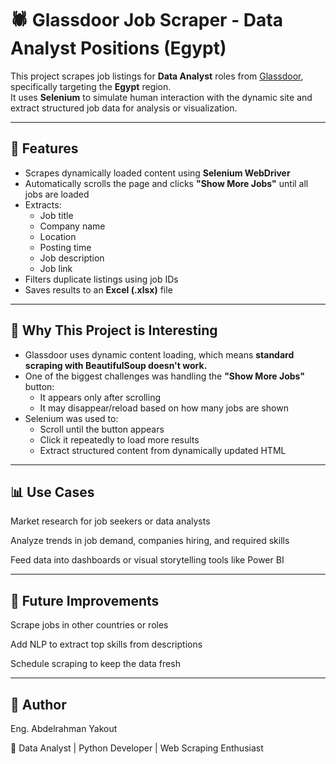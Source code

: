 # 🕷️ Glassdoor Job Scraper - Data Analyst Positions (Egypt)

This project scrapes job listings for **Data Analyst** roles from [Glassdoor](https://www.glassdoor.com/), specifically targeting the **Egypt** region.  
It uses **Selenium** to simulate human interaction with the dynamic site and extract structured job data for analysis or visualization.

---

## 🚀 Features

- Scrapes dynamically loaded content using **Selenium WebDriver**
- Automatically scrolls the page and clicks **"Show More Jobs"** until all jobs are loaded
- Extracts:
  - Job title
  - Company name
  - Location
  - Posting time
  - Job description
  - Job link
- Filters duplicate listings using job IDs
- Saves results to an **Excel (.xlsx)** file

---

## 🧠 Why This Project is Interesting

- Glassdoor uses dynamic content loading, which means **standard scraping with BeautifulSoup doesn't work.**
- One of the biggest challenges was handling the **"Show More Jobs"** button:
  - It appears only after scrolling
  - It may disappear/reload based on how many jobs are shown
- Selenium was used to:
  - Scroll until the button appears
  - Click it repeatedly to load more results
  - Extract structured content from dynamically updated HTML

---
## 📊 Use Cases
Market research for job seekers or data analysts

Analyze trends in job demand, companies hiring, and required skills

Feed data into dashboards or visual storytelling tools like Power BI

---
## 🔮 Future Improvements
Scrape jobs in other countries or roles

Add NLP to extract top skills from descriptions

Schedule scraping to keep the data fresh

---
## 👤 Author

Eng. Abdelrahman Yakout

📌 Data Analyst | Python Developer | Web Scraping Enthusiast

